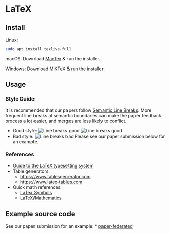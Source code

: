 # LaTeX

## Install

Linux:
```bash
sudo apt install texlive-full
```

macOS:
Download [MacTex](https://www.tug.org/mactex/) & run the installer.

Windows:
Download [MiKTeX](http://miktex.org/download) & run the installer.

## Usage

### Style Guide

It is recommended that our papers follow [Semantic Line Breaks](https://sembr.org).
More frequent line breaks at semantic boundaries
can make the paper feedback process a lot easier,
and merges are less likely to conflict.
* Good style:
    ![Line breaks good](./assets/line_breaks_good.jpg)
    ![Line breaks good](./assets/line_breaks_good2.jpg)
* Bad style:
    ![Line breaks bad](./assets/line_breaks_bad.jpg)
Please see our paper submission below for an example.

### References

* [Guide to the LaTeX typesetting system](https://en.wikibooks.org/wiki/LaTeX)
* Table generators:
    * https://www.tablesgenerator.com
    * https://www.latex-tables.com
* Quick math references:
    * [LaTex Symbols](https://artofproblemsolving.com/wiki/index.php/LaTeX:Symbols)
    * [LaTeX/Mathematics](https://en.wikibooks.org/wiki/LaTeX/Mathematics)


## Example source code

See our paper submission for an example:
    * [paper-federated](https://www.github.com/money-shredder/paper-federated)
